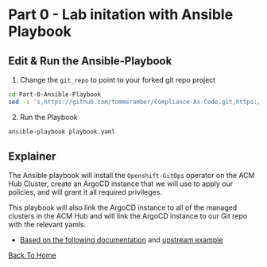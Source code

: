 # Part 0 - Lab initation with Ansible Playbook

## Edit & Run the Ansible-Playbook 
1. Change the `git_repo` to point to your forked git repo project
```bash
cd Part-0-Ansible-Playbook
sed -i 's,https://github.com/tommeramber/Compliance-As-Code.git,https://github.com/<YOUR_USERNAME>/Compliance-As-Code.git,g' playbook.yaml
```
2. Run the Playbook
```bash
ansible-playbook playbook.yaml
```

## Explainer
The Ansible playbook will install the `Openshift-GitOps` operator on the ACM Hub Cluster, create an ArgoCD instance that we will use to apply our policies, and will grant it all required privileges. 

This playbook will also link the ArgoCD instance to all of the managed clusters in the ACM Hub and will link the ArgoCD instance to our Git repo with the relevant yamls.

* [Based on the following documentation](https://access.redhat.com/documentation/en-us/red_hat_advanced_cluster_management_for_kubernetes/2.7/html-single/applications/index#gitops-config) and [upstream example](https://github.com/stolostron/multicloud-integrations/tree/main/examples/openshift-gitops)

[Back To Home](../README.md)


